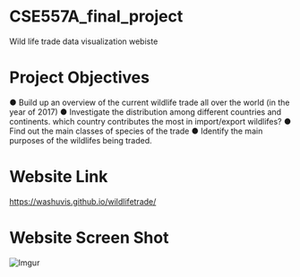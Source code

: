 # CSE557A_final_project

Wild life trade data visualization webiste

# Project Objectives
● Build up an overview of the current wildlife trade all over the world (in the year of 2017)
● Investigate the distribution among different countries and continents.
which country contributes the most in import/export wildlifes?
● Find out the main classes of species of the trade
● Identify the main purposes of the wildlifes being traded.

# Website Link

https://washuvis.github.io/wildlifetrade/

# Website Screen Shot
![Imgur](https://i.imgur.com/rWT4NhL.png)
